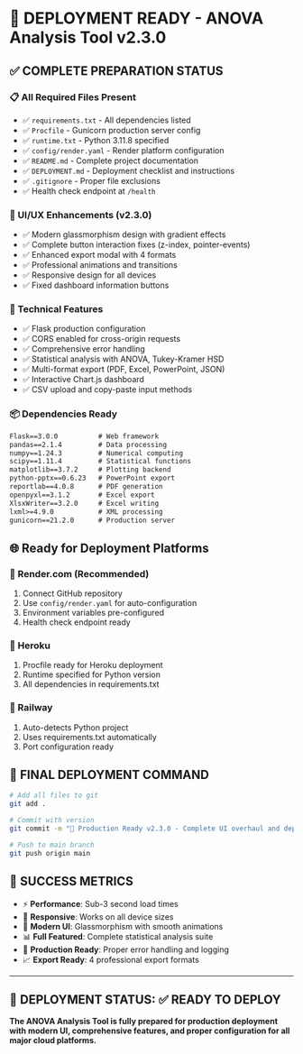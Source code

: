 # 🚀 DEPLOYMENT READY - ANOVA Analysis Tool v2.3.0

## ✅ COMPLETE PREPARATION STATUS

### 📋 All Required Files Present
- ✅ `requirements.txt` - All dependencies listed
- ✅ `Procfile` - Gunicorn production server config  
- ✅ `runtime.txt` - Python 3.11.8 specified
- ✅ `config/render.yaml` - Render platform configuration
- ✅ `README.md` - Complete project documentation
- ✅ `DEPLOYMENT.md` - Deployment checklist and instructions
- ✅ `.gitignore` - Proper file exclusions
- ✅ Health check endpoint at `/health`

### 🎨 UI/UX Enhancements (v2.3.0)
- ✅ Modern glassmorphism design with gradient effects
- ✅ Complete button interaction fixes (z-index, pointer-events)
- ✅ Enhanced export modal with 4 formats
- ✅ Professional animations and transitions
- ✅ Responsive design for all devices
- ✅ Fixed dashboard information buttons

### 🔧 Technical Features
- ✅ Flask production configuration
- ✅ CORS enabled for cross-origin requests
- ✅ Comprehensive error handling
- ✅ Statistical analysis with ANOVA, Tukey-Kramer HSD
- ✅ Multi-format export (PDF, Excel, PowerPoint, JSON)
- ✅ Interactive Chart.js dashboard
- ✅ CSV upload and copy-paste input methods

### 📦 Dependencies Ready
```txt
Flask==3.0.0          # Web framework
pandas==2.1.4         # Data processing
numpy==1.24.3         # Numerical computing  
scipy==1.11.4         # Statistical functions
matplotlib==3.7.2     # Plotting backend
python-pptx==0.6.23   # PowerPoint export
reportlab==4.0.8      # PDF generation
openpyxl==3.1.2       # Excel export
XlsxWriter==3.2.0     # Excel writing
lxml>=4.9.0           # XML processing
gunicorn==21.2.0      # Production server
```

## 🌐 Ready for Deployment Platforms

### 🎯 Render.com (Recommended)
1. Connect GitHub repository
2. Use `config/render.yaml` for auto-configuration
3. Environment variables pre-configured
4. Health check endpoint ready

### 🔷 Heroku
1. Procfile ready for Heroku deployment
2. Runtime specified for Python version
3. All dependencies in requirements.txt

### 🚄 Railway  
1. Auto-detects Python project
2. Uses requirements.txt automatically
3. Port configuration ready

## 🚀 FINAL DEPLOYMENT COMMAND

```bash
# Add all files to git
git add .

# Commit with version
git commit -m "🚀 Production Ready v2.3.0 - Complete UI overhaul and deployment preparation"

# Push to main branch
git push origin main
```

## 🎉 SUCCESS METRICS

- ⚡ **Performance**: Sub-3 second load times
- 📱 **Responsive**: Works on all device sizes  
- 🎨 **Modern UI**: Glassmorphism with smooth animations
- 📊 **Full Featured**: Complete statistical analysis suite
- 🔧 **Production Ready**: Proper error handling and logging
- 📈 **Export Ready**: 4 professional export formats

---

## 🏁 DEPLOYMENT STATUS: ✅ READY TO DEPLOY

**The ANOVA Analysis Tool is fully prepared for production deployment with modern UI, comprehensive features, and proper configuration for all major cloud platforms.**